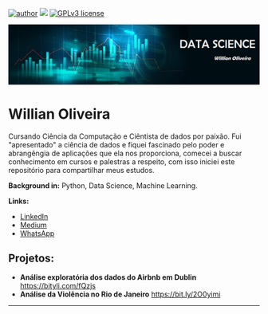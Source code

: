 [![author](https://img.shields.io/badge/author-Willian-red.svg)](www.linkedin.com/in/wiillianoliveira) [![](https://img.shields.io/badge/python-3.7+-blue.svg)](https://www.python.org/downloads/release/python-365/) [![GPLv3 license](https://img.shields.io/badge/contributions-welcome-brightgreen.svg?style=flat)](https://github.com/WillianOliveiraDS/Data_Science)
<p align="center">
  <img src="banner.png" >
</p>

# Willian Oliveira

Cursando Ciência da Computação e Ciêntista de dados por paixão. Fui "apresentado" a ciência de dados e fiquei fascinado pelo poder e abrangêngia de aplicações que ela nos proporciona, comecei a buscar conhecimento em cursos e palestras a respeito, com isso iniciei este repositório para compartilhar meus estudos.

**Background in:** Python, Data Science, Machine Learning.

**Links:**
 
* [LinkedIn](www.linkedin.com/in/wiillianoliveira)
* [Medium](https://medium.com/@willian.oliveirappf)
* [WhatsApp](https://bit.ly/2MZSTXj)


## Projetos:

* **Análise exploratória dos dados do Airbnb em Dublin** https://bityli.com/fQzjs
* **Análise da Violência no Rio de Janeiro** https://bit.ly/2O0yimi
---
